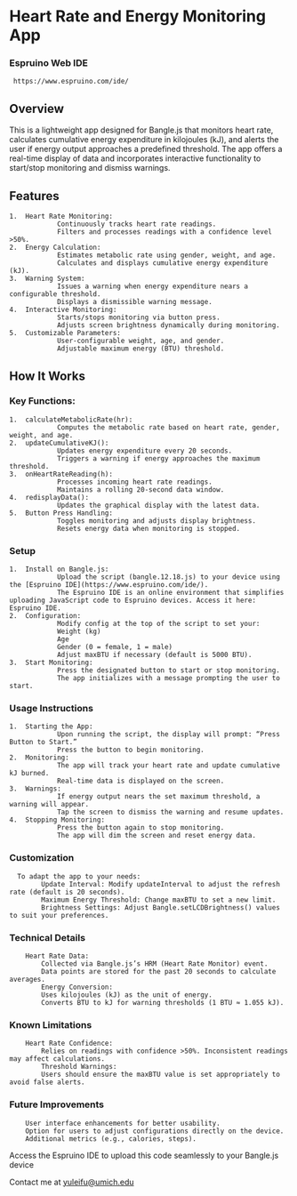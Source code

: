 # Heart Rate and Energy Monitoring App

### Espruino Web IDE
	 https://www.espruino.com/ide/

## Overview

This is a lightweight app designed for Bangle.js that monitors heart rate, calculates cumulative energy expenditure in kilojoules (kJ), and alerts the user if energy output approaches a predefined threshold. The app offers a real-time display of data and incorporates interactive functionality to start/stop monitoring and dismiss warnings.

## Features
	1.	Heart Rate Monitoring:
	    		Continuously tracks heart rate readings.
	    		Filters and processes readings with a confidence level >50%.
	2.	Energy Calculation:
    			Estimates metabolic rate using gender, weight, and age.
    			Calculates and displays cumulative energy expenditure (kJ).
	3.	Warning System:
    			Issues a warning when energy expenditure nears a configurable threshold.
    			Displays a dismissible warning message.
	4.	Interactive Monitoring:
    			Starts/stops monitoring via button press.
    			Adjusts screen brightness dynamically during monitoring.
	5.	Customizable Parameters:
    			User-configurable weight, age, and gender.
    			Adjustable maximum energy (BTU) threshold.

## How It Works

### Key Functions:
	1.	calculateMetabolicRate(hr):
    			Computes the metabolic rate based on heart rate, gender, weight, and age.
	2.	updateCumulativeKJ():
    			Updates energy expenditure every 20 seconds.
    			Triggers a warning if energy approaches the maximum threshold.
	3.	onHeartRateReading(h):
    			Processes incoming heart rate readings.
    			Maintains a rolling 20-second data window.
	4.	redisplayData():
    			Updates the graphical display with the latest data.
	5.	Button Press Handling:
    			Toggles monitoring and adjusts display brightness.
    			Resets energy data when monitoring is stopped.

### Setup
	1.	Install on Bangle.js:
    			Upload the script (bangle.12.18.js) to your device using the [Espruino IDE](https://www.espruino.com/ide/).
    			The Espruino IDE is an online environment that simplifies uploading JavaScript code to Espruino devices. Access it here: Espruino IDE.
	2.	Configuration:
    			Modify config at the top of the script to set your:
    			Weight (kg)
    			Age
    			Gender (0 = female, 1 = male)
    			Adjust maxBTU if necessary (default is 5000 BTU).
	3.	Start Monitoring:
    			Press the designated button to start or stop monitoring.
    			The app initializes with a message prompting the user to start.

### Usage Instructions
	1.	Starting the App:
    			Upon running the script, the display will prompt: “Press Button to Start.”
    			Press the button to begin monitoring.
	2.	Monitoring:
    			The app will track your heart rate and update cumulative kJ burned.
    			Real-time data is displayed on the screen.
	3.	Warnings:
    			If energy output nears the set maximum threshold, a warning will appear.
    			Tap the screen to dismiss the warning and resume updates.
	4.	Stopping Monitoring:
    			Press the button again to stop monitoring.
    			The app will dim the screen and reset energy data.

### Customization
	  To adapt the app to your needs:
    		Update Interval: Modify updateInterval to adjust the refresh rate (default is 20 seconds).
    		Maximum Energy Threshold: Change maxBTU to set a new limit.
    		Brightness Settings: Adjust Bangle.setLCDBrightness() values to suit your preferences.

### Technical Details
    	Heart Rate Data:
    		Collected via Bangle.js’s HRM (Heart Rate Monitor) event.
    		Data points are stored for the past 20 seconds to calculate averages.
    		Energy Conversion:
    		Uses kilojoules (kJ) as the unit of energy.
    		Converts BTU to kJ for warning thresholds (1 BTU ≈ 1.055 kJ).

### Known Limitations
    	Heart Rate Confidence:
    		Relies on readings with confidence >50%. Inconsistent readings may affect calculations.
    		Threshold Warnings:
    		Users should ensure the maxBTU value is set appropriately to avoid false alerts.

### Future Improvements
    	User interface enhancements for better usability.
    	Option for users to adjust configurations directly on the device.
    	Additional metrics (e.g., calories, steps).

Access the Espruino IDE to upload this code seamlessly to your Bangle.js device

Contact me at yuleifu@umich.edu
